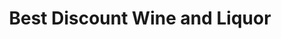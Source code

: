 ---
title: "Best Discount Wine and Liquor"
url: /preston/best-discount-wine-and-liquor/
shop: alcohol
---